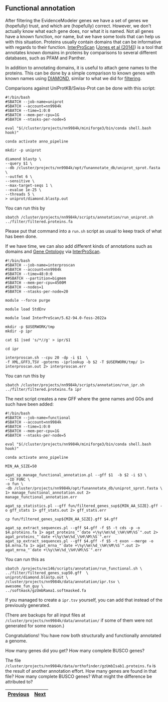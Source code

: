 ## Functional annotation

After filtering the EvidenceModeler genes we have a set of genes we (hopefully) trust, and which are (hopefully) correct. However, we don't actually know what each gene does, nor what it is named. Not all genes have a known function, nor name, but we have some tools that can help us with this situation. Proteins usually contain domains that can be informative with regards to their function. [InterProScan](https://github.com/ebi-pf-team/interproscan) ([Jones et al (2014)](https://academic.oup.com/bioinformatics/article/30/9/1236/237988)) is a tool that annotates known domains in proteins by comparisons to several different databases, such as PFAM and Panther. 

In addition to annotating domains, it is useful to attach gene names to the proteins. This can be done by a simple comparison to known genes with known names using [DIAMOND](https://github.com/bbuchfink/diamond), similar to what we did for [filtering](06_filtering.md). 

Comparisons against UniProtKB/Swiss-Prot can be done with this script:
```
#!/bin/bash
#SBATCH --job-name=uniprot
#SBATCH --account=nn9984k
#SBATCH --time=1:0:0
#SBATCH --mem-per-cpu=1G
#SBATCH --ntasks-per-node=5

eval "$(/cluster/projects/nn9984k/miniforge3/bin/conda shell.bash hook)" 

conda activate anno_pipeline

mkdir -p uniprot

diamond blastp \
--query $1 \
--db /cluster/projects/nn9984k/opt/funannotate_db/uniprot_sprot.fasta \
--outfmt 6 \
--sensitive \
--max-target-seqs 1 \
--evalue 1e-25 \
--threads 5 \
> uniprot/diamond.blastp.out
```
You can run this by 
```
sbatch /cluster/projects/nn9984k/scripts/annotation/run_uniprot.sh ../filter/filtered.proteins.fa
```
Please put that command into a `run.sh` script as usual to keep track of what has been done.

If we have time, we can also add different kinds of annotations such as domains and [Gene Ontology](https://geneontology.org/) via [InterProScan](https://github.com/ebi-pf-team/interproscan).

```
#!/bin/bash
#SBATCH --job-name=interproscan
#SBATCH --account=nn9984k
#SBATCH --time=48:0:0
##SBATCH --partition=bigmem
#SBATCH --mem-per-cpu=4500M
#SBATCH --nodes=1
#SBATCH --ntasks-per-node=20

module --force purge

module load StdEnv

module load InterProScan/5.62-94.0-foss-2022a

mkdir -p $USERWORK/tmp
mkdir -p ipr

cat $1 |sed 's/*//g' > ipr/$1

cd ipr

interproscan.sh --cpu 20 -dp -i $1  \
-f XML,GFF3,TSV -goterms -iprlookup -b $2 -T $USERWORK/tmp/ 1> interproscan.out 2> interproscan.err 
```

You can run this by 
```
sbatch /cluster/projects/nn9984k/scripts/annotation/run_ipr.sh ../filter/filtered.proteins.fa ipr
```

The next script creates a new GFF where the gene names and GOs and such have been added:

```
#!/bin/bash
#SBATCH --job-name=functional
#SBATCH --account=nn9984k
#SBATCH --time=1:0:0
#SBATCH --mem-per-cpu=1G
#SBATCH --ntasks-per-node=5

eval "$(/cluster/projects/nn9984k/miniforge3/bin/conda shell.bash hook)" 

conda activate anno_pipeline

MIN_AA_SIZE=50

agat_sp_manage_functional_annotation.pl --gff $1  -b $2 -i $3 \
--ID FUNC \
-o fun \
-db /cluster/projects/nn9984k/opt/funannotate_db/uniprot_sprot.fasta \
1> manage_functional_annotation.out 2> manage_functional_annotation.err

agat_sp_statistics.pl --gff fun/filtered_genes_sup${MIN_AA_SIZE}.gff -o gff_stats 1> gff_stats.out 2> gff_stats.err

cp fun/filtered_genes_sup${MIN_AA_SIZE}.gff $4.gff 

agat_sp_extract_sequences.pl --gff $4.gff -f $5 -t cds -p -o $4.proteins.fa 1> agat_proteins_"`date +\%y\%m\%d_\%H\%M\%S`".out 2> agat_proteins_"`date +\%y\%m\%d_\%H\%M\%S`".err
agat_sp_extract_sequences.pl --gff $4.gff -f $5 -t exon --merge -o $4.mrna.fa 1> agat_mrna_"`date +\%y\%m\%d_\%H\%M\%S`".out 2> agat_mrna_"`date +\%y\%m\%d_\%H\%M\%S`".err
```

You can run this as
```
sbatch /projects/ec146/scripts/annotation/run_functional.sh \
../filter/filtered_genes_sup50.gff  \
uniprot/diamond.blastp.out \
/cluster/projects/nn9984k/data/annotation/ipr.tsv \
awesome_fun_guy \
../softmask/gzUmbRama1.softmasked.fa
```
If you managed to create a `ipr.tsv` yourself, you can add that instead of the previously generated.

(There are backups for all input files at `/cluster/projects/nn9984k/data/annotation/` if some of them were not generated for some reason.)


Congratulations! You have now both structurally and functionally annotated a genome.

How many genes did you get? How many complete BUSCO genes?

The file `/cluster/projects/nn9984k/data/orthofinder/gzUmbIsab1.proteins.fa` is the result of another annotation effort. How many genes are found in that file? How many complete BUSCO genes? What might the difference be attributed to?

|[Previous](https://github.com/ebp-nor/gworkshop-2024/blob/main/day2_genome_annotation/06_filtering.md)|[Next](https://github.com/ebp-nor/workshop-2024/blob/main/day2_genome_annotation/orthofinder.md)|
|---|---|


